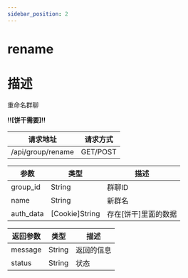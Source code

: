 ```yaml
---
sidebar_position: 2
---
```


# rename

# 描述

重命名群聊

**!!\[饼干需要\]!!**

| 请求地址              | 请求方式     |
|-------------------|----------|
| /api/group/rename | GET/POST |

| 参数        | 类型               | 描述            |
|-----------|------------------|---------------|
| group_id  | String           | 群聊ID          |
| name      | String           | 新群名           |
| auth_data | \[Cookie\]String | 存在\[饼干\]里面的数据 |

| 返回参数    | 类型     | 描述    |
|---------|--------|-------|
| message | String | 返回的信息 |
| status  | String | 状态    |
